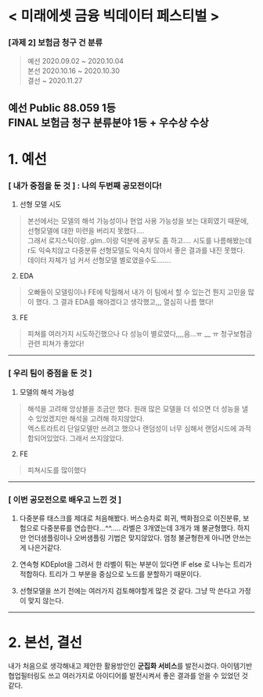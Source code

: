 # < 미래에셋 금융 빅데이터 페스티벌 >
### [과제 2] 보험금 청구 건 분류


> 예선 2020.09.02 ~ 2020.10.04      
본선 2020.10.16 ~ 2020.10.30       
결선 ~ 2020.11.27

**예선 Public 88.059 1등**       
**FINAL 보험금 청구 분류분야 1등 + 우수상 수상**
--------
# 1. 예선 
### [ 내가 중점을 둔 것 ] : 나의 두번째 공모전이다!    
1) 선형 모델 시도
> 본선에서는 모델의 해석 가능성이나 현업 사용 가능성을 보는 대회였기 때문에, 선형모델에 대한 미련을 버리지 못했다....     
그래서 로지스틱이랑..glm..이랑 덕분에 공부도 좀 하고.... 시도를 나름해봤는데 r도 익숙치않고 다중분류 선형모델도 익숙치 않아서 좋은 결과를 내진 못했다.     
데이터 자체가 넘 커서 선형모델 별로였을수도.......    

2) EDA
> 오빠들이 모델링이나 FE에 탁월해서 내가 이 팀에서 할 수 있는건 뭔지 고민을 많이 했다. 그 결과 EDA를 해야겠다고 생각했고,,, 열심히 나름 했다!   

3) FE
> 피쳐를 여러가지 시도하긴했으나 다 성능이 별로였다,,,,음...ㅠ __ ㅠ   청구보험금 관련 피쳐가 좋았다!

--------

### [ 우리 팀이 중점을 둔 것 ]  
1) 모델의 해석 가능성  
> 해석을 고려해 앙상블을 조금만 했다. 원래 많은 모델을 더 섞으면 더 성능을 낼 수 있었겠지만 해석을 고려해 하지않았다.   
엑스트라트리 단일모델만 쓰려고 했으나 랜덤성이 너무 심해서 랜덤시드에 과적합되어있었다. 그래서 쓰지않았다.  

2) FE
> 피쳐시도를 많이했다

-------
### [ 이번 공모전으로 배우고 느낀 것 ]
1) 다중분류 태스크를 제대로 처음해봤다. 버스승차로 회귀, 백화점으로 이진분류, 보험으로 다중분류를 연습한다...^^.....
라벨은 3개였는데 3개가 꽤 불균형했다. 하지만 언더샘플링이나 오버샘플링 기법은 맞지않았다. 엄청 불균형한게 아니면 안쓰는게 나은거같다.    

2) 연속형 KDEplot을 그려서 한 라벨이 튀는 부분이 있다면 IF else 로 나누는 트리가 적합하다. 트리가 그 부분을 중심으로 노드를 분할하기 때문이다. 
  
3) 선형모델을 쓰기 전에는 여러가지 검토해야할게 많은 것 같다. 그냥 막 쓴다고 가정이 맞지 않는다. 

------

# 2. 본선, 결선
내가 처음으로 생각해내고 제안한 활용방안인 **군집화 서비스**를 발전시켰다. 아이템기반 협업필터링도 쓰고 여러가지로 아이디어를 발전시켜서 좋은 결과를 얻을 수 있었던 것 같다. 

